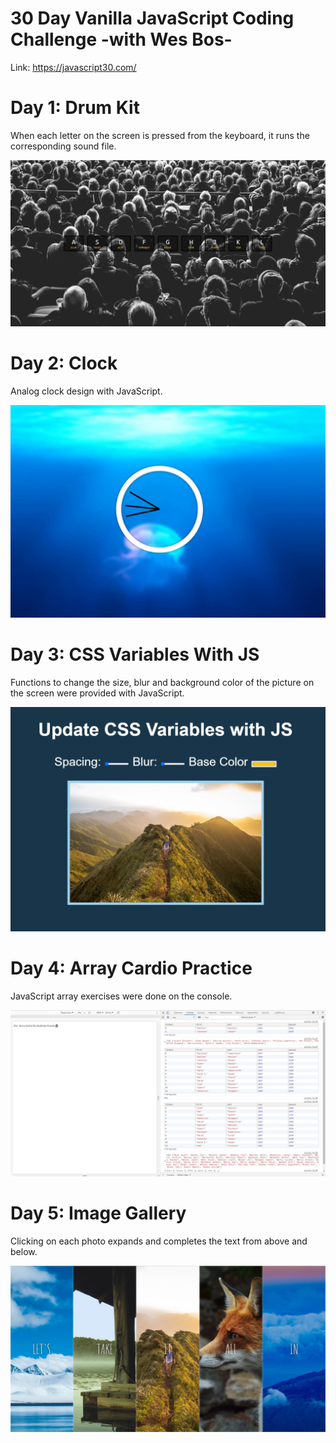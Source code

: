 # 30 Day Vanilla JavaScript Coding Challenge  -with Wes Bos- 
Link: https://javascript30.com/

# Day 1: Drum Kit
When each letter on the screen is pressed from the keyboard, it runs the corresponding sound file.

![](01-DrumKit/01.jpg)

# Day 2: Clock
Analog clock design with JavaScript.

![](02-Clock/02.jpg)

# Day 3: CSS Variables With JS
Functions to change the size, blur and background color of the picture on the screen were provided with JavaScript.

![](03-CSSVariablesWithJS/03.jpg)

# Day 4: Array Cardio Practice
JavaScript array exercises were done on the console.

![](04-ArrayCardioPractice/04.jpg)

# Day 5: Image Gallery
Clicking on each photo expands and completes the text from above and below.

![](05-ImageGallery/05.jpg)
